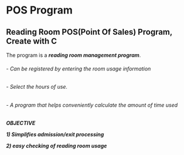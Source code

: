 POS Program
===============

Reading Room POS(Point Of Sales) Program, Create with C
-------------------------------------------------------------

The program is a ***reading room management program***.

######  - Can be registered by entering the room usage information

######  - Select the hours of use.

######  - A program that helps conveniently calculate the amount of time used 



***OBJECTIVE***  

***1) Simplifies admission/exit processing***

***2) easy checking of reading room usage***
